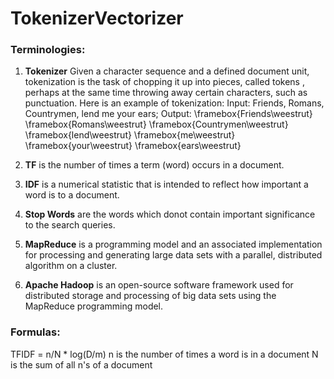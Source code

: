 # TokenizerVectorizer


### Terminologies:

1) **Tokenizer** Given a character sequence and a defined document unit, tokenization is the task of chopping it up into pieces, called tokens , 
     perhaps at the same time throwing away certain characters, such as punctuation. Here is an example of tokenization:
     Input: Friends, Romans, Countrymen, lend me your ears;
Output: \framebox{Friends\weestrut} \framebox{Romans\weestrut} \framebox{Countrymen\weestrut} \framebox{lend\weestrut} \framebox{me\weestrut} \framebox{your\weestrut} \framebox{ears\weestrut}
     
     
     
     
2) **TF** is the number of times a term (word) occurs in a document.  
3) **IDF** is a numerical statistic that is intended to reflect how important a word is to a document.  
4) **Stop Words** are the words which donot contain important significance to the search queries.
5) **MapReduce** is a programming model and an associated implementation for processing and generating large data sets with a parallel, distributed algorithm on a cluster.
6) **Apache Hadoop** is an open-source software framework used for distributed storage and processing of big data sets using the MapReduce programming model.

### Formulas:
TFIDF = n/N * log(D/m)
n is the number of times a word is in a document
N is the sum of all n's of a document
